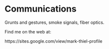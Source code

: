 # Communications
Grunts and gestures, smoke signals, fiber optics.


<p>Find me on the web at:</p>

  
<p>https://sites.google.com/view/mark-thiel-profile</p>



</p>
